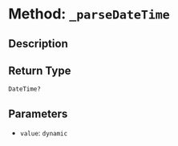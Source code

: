 # Method: `_parseDateTime`

## Description



## Return Type
`DateTime?`

## Parameters

- `value`: `dynamic`

